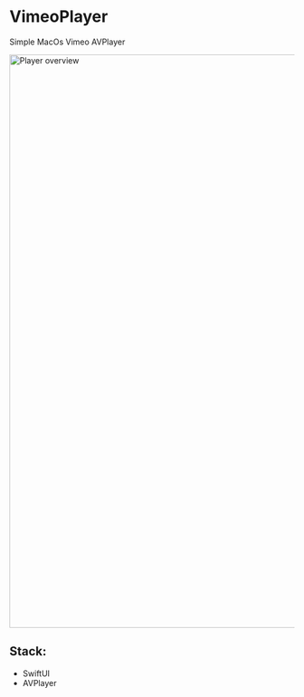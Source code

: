 # VimeoPlayer
Simple MacOs Vimeo AVPlayer

<img width="1012" alt="Player overview" src="https://github.com/DenDmitriev/VimeoPlayer/assets/65191747/31746591-8216-4d4a-b855-fac04eb9d78e">

## Stack:
- SwiftUI
- AVPlayer
